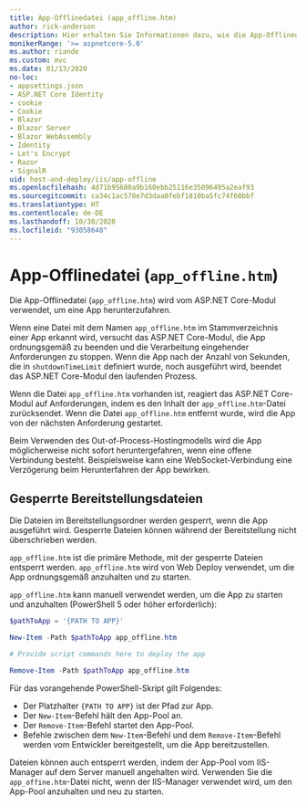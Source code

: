 ```yaml
---
title: App-Offlinedatei (app_offline.htm)
author: rick-anderson
description: Hier erhalten Sie Informationen dazu, wie die App-Offlinedatei (`app_offline.htm`) mit dem ASP.NET Core-Modul verwendet werden kann.
monikerRange: '>= aspnetcore-5.0'
ms.author: riande
ms.custom: mvc
ms.date: 01/13/2020
no-loc:
- appsettings.json
- ASP.NET Core Identity
- cookie
- Cookie
- Blazor
- Blazor Server
- Blazor WebAssembly
- Identity
- Let's Encrypt
- Razor
- SignalR
uid: host-and-deploy/iis/app-offline
ms.openlocfilehash: 4d71b95680a9b160ebb25116e35096495a2eaf93
ms.sourcegitcommit: ca34c1ac578e7d3daa0febf1810ba5fc74f60bbf
ms.translationtype: HT
ms.contentlocale: de-DE
ms.lasthandoff: 10/30/2020
ms.locfileid: "93058648"
---
```

# <a name="app-offline-file-app_offlinehtm"></a>App-Offlinedatei (`app_offline.htm`)

Die App-Offlinedatei (`app_offline.htm`) wird vom ASP.NET Core-Modul verwendet, um eine App herunterzufahren.

Wenn eine Datei mit dem Namen `app_offline.htm` im Stammverzeichnis einer App erkannt wird, versucht das ASP.NET Core-Modul, die App ordnungsgemäß zu beenden und die Verarbeitung eingehender Anforderungen zu stoppen. Wenn die App nach der Anzahl von Sekunden, die in `shutdownTimeLimit` definiert wurde, noch ausgeführt wird, beendet das ASP.NET Core-Modul den laufenden Prozess.

Wenn die Datei `app_offline.htm` vorhanden ist, reagiert das ASP.NET Core-Modul auf Anforderungen, indem es den Inhalt der `app_offline.htm`-Datei zurücksendet. Wenn die Datei `app_offline.htm` entfernt wurde, wird die App von der nächsten Anforderung gestartet.

Beim Verwenden des Out-of-Process-Hostingmodells wird die App möglicherweise nicht sofort heruntergefahren, wenn eine offene Verbindung besteht. Beispielsweise kann eine WebSocket-Verbindung eine Verzögerung beim Herunterfahren der App bewirken.

## <a name="locked-deployment-files"></a>Gesperrte Bereitstellungsdateien

Die Dateien im Bereitstellungsordner werden gesperrt, wenn die App ausgeführt wird. Gesperrte Dateien können während der Bereitstellung nicht überschrieben werden.

`app_offline.htm` ist die primäre Methode, mit der gesperrte Dateien entsperrt werden. `app_offline.htm` wird von Web Deploy verwendet, um die App ordnungsgemäß anzuhalten und zu starten.

`app_offline.htm` kann manuell verwendet werden, um die App zu starten und anzuhalten (PowerShell 5 oder höher erforderlich):

```powershell
$pathToApp = '{PATH TO APP}'

New-Item -Path $pathToApp app_offline.htm

# Provide script commands here to deploy the app

Remove-Item -Path $pathToApp app_offline.htm
```

Für das vorangehende PowerShell-Skript gilt Folgendes:

* Der Platzhalter `{PATH TO APP}` ist der Pfad zur App.
* Der `New-Item`-Befehl hält den App-Pool an.
* Der `Remove-Item`-Befehl startet den App-Pool.
* Befehle zwischen dem `New-Item`-Befehl und dem `Remove-Item`-Befehl werden vom Entwickler bereitgestellt, um die App bereitzustellen.

Dateien können auch entsperrt werden, indem der App-Pool vom IIS-Manager auf dem Server manuell angehalten wird. Verwenden Sie die `app_offine.htm`-Datei nicht, wenn der IIS-Manager verwendet wird, um den App-Pool anzuhalten und neu zu starten.
